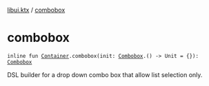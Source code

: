 [libui.ktx](README.md) / [combobox](combobox.md)

# combobox

`inline fun `[`Container`](-container/README.md)`.combobox(init: `[`Combobox`](-combobox/README.md)`.() -> Unit = {}): `[`Combobox`](-combobox/README.md)

DSL builder for a drop down combo box that allow list selection only.

